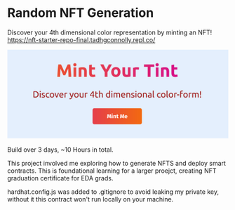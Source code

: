# Random NFT Generation
Discover your 4th dimensional color representation by minting an NFT!
https://nft-starter-repo-final.tadhgconnolly.repl.co/

![alt-text](./mintMe.png)

Build over 3 days, ~10 Hours in total.

This project involved me exploring how to generate NFTS and deploy smart contracts. This is foundational learning for a larger proejct, creating NFT graduation certificate for EDA grads.


hardhat.config.js was added to .gitignore to avoid leaking my private key, without it this contract won't run locally on your machine. 